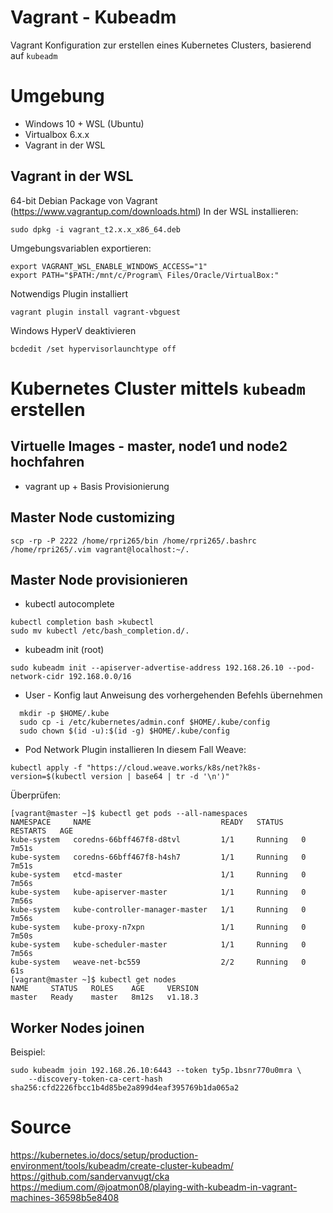 # Vagrant - Kubeadm

Vagrant Konfiguration zur erstellen eines Kubernetes Clusters,
basierend auf `kubeadm` 

# Umgebung

* Windows 10 + WSL (Ubuntu)
* Virtualbox 6.x.x
* Vagrant in der WSL

## Vagrant in der WSL
64-bit Debian Package von Vagrant (https://www.vagrantup.com/downloads.html)
In der WSL installieren:
```
sudo dpkg -i vagrant_t2.x.x_x86_64.deb
```
Umgebungsvariablen exportieren:
```
export VAGRANT_WSL_ENABLE_WINDOWS_ACCESS="1"
export PATH="$PATH:/mnt/c/Program\ Files/Oracle/VirtualBox:"       
```
Notwendigs Plugin installiert
```
vagrant plugin install vagrant-vbguest
```
Windows HyperV deaktivieren
```
bcdedit /set hypervisorlaunchtype off
```

# Kubernetes Cluster mittels `kubeadm` erstellen

## Virtuelle Images - master, node1 und node2 hochfahren
* vagrant up + Basis Provisionierung

## Master Node customizing

```
scp -rp -P 2222 /home/rpri265/bin /home/rpri265/.bashrc /home/rpri265/.vim vagrant@localhost:~/.
```

## Master Node provisionieren

* kubectl autocomplete
```
kubectl completion bash >kubectl
sudo mv kubectl /etc/bash_completion.d/.
```

* kubeadm init (root)
```
sudo kubeadm init --apiserver-advertise-address 192.168.26.10 --pod-network-cidr 192.168.0.0/16
```
* User - Konfig laut Anweisung des vorhergehenden Befehls übernehmen
```
  mkdir -p $HOME/.kube
  sudo cp -i /etc/kubernetes/admin.conf $HOME/.kube/config
  sudo chown $(id -u):$(id -g) $HOME/.kube/config
```
* Pod Network Plugin installieren
In diesem Fall Weave:
```
kubectl apply -f "https://cloud.weave.works/k8s/net?k8s-version=$(kubectl version | base64 | tr -d '\n')"
```

Überprüfen:
```
[vagrant@master ~]$ kubectl get pods --all-namespaces
NAMESPACE     NAME                             READY   STATUS    RESTARTS   AGE
kube-system   coredns-66bff467f8-d8tvl         1/1     Running   0          7m51s
kube-system   coredns-66bff467f8-h4sh7         1/1     Running   0          7m51s
kube-system   etcd-master                      1/1     Running   0          7m56s
kube-system   kube-apiserver-master            1/1     Running   0          7m56s
kube-system   kube-controller-manager-master   1/1     Running   0          7m56s
kube-system   kube-proxy-n7xpn                 1/1     Running   0          7m50s
kube-system   kube-scheduler-master            1/1     Running   0          7m56s
kube-system   weave-net-bc559                  2/2     Running   0          61s
[vagrant@master ~]$ kubectl get nodes
NAME     STATUS   ROLES    AGE     VERSION
master   Ready    master   8m12s   v1.18.3
```
## Worker Nodes joinen
Beispiel:
```
sudo kubeadm join 192.168.26.10:6443 --token ty5p.1bsnr770u0mra \
    --discovery-token-ca-cert-hash sha256:cfd2226fbcc1b4d85be2a899d4eaf395769b1da065a2
```
# Source
https://kubernetes.io/docs/setup/production-environment/tools/kubeadm/create-cluster-kubeadm/
https://github.com/sandervanvugt/cka
https://medium.com/@joatmon08/playing-with-kubeadm-in-vagrant-machines-36598b5e8408

